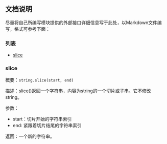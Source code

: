 ## 文档说明
尽量将自己所编写模块提供的外部接口详细信息写于此处，以Markdown文件编写，格式可参考下面：

### 列表
- [slice](#slice)

### slice
概要：`string.slice(start, end)`

描述：slice()返回一个字符串，内容为string的一个切片或子串。它不修改string。

参数：

- start：切片开始的字符串索引
- end: 紧跟着切片结尾的字符串索引

返回：一个新的字符串。